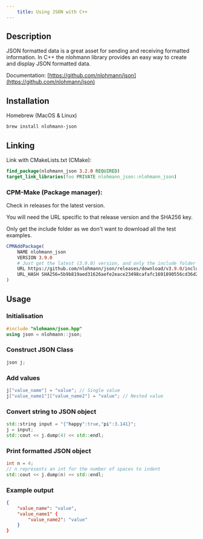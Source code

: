```yaml
---
	title: Using JSON with C++
---
```


## Description
JSON formatted data is a great asset for sending and receiving formatted information. In C++ the nlohmann library provides an easy way to create and display JSON formatted data.

Documentation: [https://github.com/nlohmann/json](https://github.com/nlohmann/json)

## Installation
Homebrew (MacOS & Linux)
```bash
brew install nlohmann-json
```

## Linking
Link with CMakeLists.txt (CMake):

```cmake
find_package(nlohmann_json 3.2.0 REQUIRED)
target_link_libraries(foo PRIVATE nlohmann_json::nlohmann_json)
```

### CPM-Make (Package manager):

Check in releases for the latest version.

You will need the URL specific to that release version and the SHA256 key.

Only get the include folder as we don't want to download all the test examples.

```cmake
CPMAddPackage(
	NAME nlohmann_json
	VERSION 3.9.0
	# Just get the latest (3.9.0) version, and only the include folder as the rep is big
	URL https://github.com/nlohmann/json/releases/download/v3.9.0/include.zip
	URL_HASH SHA256=5b9b819aed31626aefe2eace23498cafafc1691890556cd36d2a8002f6905009
)
```

## Usage
### Initialisation
```cpp
#include "nlohmann/json.hpp"
using json = nlohmann::json;
```

### Construct JSON Class
```cpp
json j;
```

### Add values
```cpp
j["value_name"] = "value"; // Single value
j["value_name1"]["value_name2"] = "value"; // Nested value
```

### Convert string to JSON object
```cpp
std::string input = "{"happy":true,"pi":3.141}";
j = input;
std::cout << j.dump(4) << std::endl;
```

### Print formatted JSON object
```cpp
int n = 4;
// n represents an int for the number of spaces to indent
std::cout << j.dump(n) << std::endl;
```

### Example output
```json
{
	"value_name": "value", 
	"value_name1" {
		"value_name2": "value"
	}
}
```
